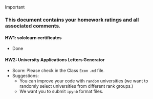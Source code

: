 > [!IMPORTANT]
>
> ### **This document contains your homework ratings and all associated comments.**



#### HW1: sololearn certificates

- Done


#### HW2: University Applications Letters Generator

- Score: Please check in the Class `Econ` `.md` file.
- Suggestions:
    - You can improve your code with `random` universities (we want to randomly select universities from different rank groups.)
    - We want you to submit `ipynb` format files.